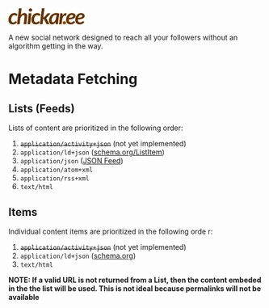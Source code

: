 <img src="public/img/logo.svg" width="30%" alt="Chickaree" />

A new social network designed to reach all your followers without an algorithm getting in the way.

# Metadata Fetching

## Lists (Feeds)
Lists of content are prioritized in the following order:
1.  ~~`application/activity+json`~~ (not yet implemented)
2. `application/ld+json` ([schema.org/ListItem](https://schema.org/ListItem))
3. `application/json` ([JSON Feed](https://jsonfeed.org/))
4. `application/atom+xml`
5. `application/rss+xml`
8. `text/html`

## Items
Individual content items are prioritized in the following orde  r:
1.  ~~`application/activity+json`~~ (not yet implemented)
2. `application/ld+json` ([schema.org](https://schema.org/))
3. `text/html`

**NOTE: If a valid URL is not returned from a List, then the content embeded in the the list will be used. This is not ideal because permalinks will not be available**
